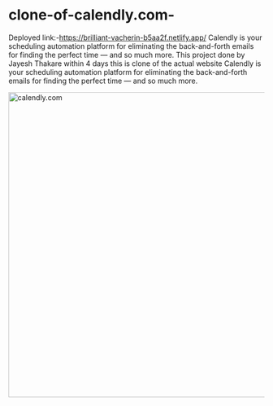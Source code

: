 # clone-of-calendly.com-
Deployed link:-https://brilliant-vacherin-b5aa2f.netlify.app/
Calendly is your scheduling automation platform for eliminating the back-and-forth emails for finding the perfect time — and so much more.
This project done by Jayesh Thakare within 4 days 
this is clone of the actual website
Calendly is your scheduling automation platform for eliminating the back-and-forth emails for finding the perfect time — and so much more.

<img src="https://jayeshthakare98.github.io/images/calendly.com.png" alt="calendly.com" width="700" height="600">


